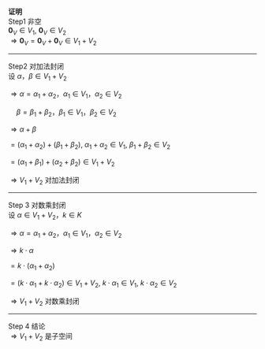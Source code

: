 **证明**  
Step1 非空  
 $\mathbf0_V\in V_1,\ \mathbf0_V\in V_2$   
 $\Rightarrow\mathbf0_V=\mathbf0_V+\mathbf0_V\in V_1+V_2$   
  
---  
  
Step2 对加法封闭  
设 $\alpha，\beta\in V_1+V_2$   
  
 $\Rightarrow\alpha=\alpha_1+\alpha_2，\alpha_1\in V_1， \alpha_2\in V_2$   
  
 $\quad\beta=\beta_1+\beta_2，\beta_1\in V_1，\beta_2\in V_2$   
  
 $\Rightarrow\alpha+\beta$   
  
 $=(\alpha_1+\alpha_2)+(\beta_1+\beta_2),\ \alpha_1+\alpha_2\in V_1,\ \beta_1+\beta_2\in V_2$   
  
 $=(\alpha_1+\beta_1)+(\alpha_2+\beta_2)  
\in V_1+V_2$   
  
 $\Rightarrow V_1+V_2$ 对加法封闭  
  
---  
  
Step 3 对数乘封闭  
设  $\alpha\in V_1+V_2，k\in K$   
  
 $\Rightarrow\alpha  
=\alpha_1+\alpha_2，\alpha_1\in V_1，\alpha_2\in V_2$   
  
 $\Rightarrow k\cdot\alpha$   
  
 $=k\cdot(\alpha_1+\alpha_2)$   
  
 $=(k\cdot\alpha_1+k\cdot\alpha_2)\in V_1+V_2,\ k\cdot\alpha_1\in V_1,\ k\cdot\alpha_2\in V_2$   
  
 $\Rightarrow V_1+V_2$ 对数乘封闭  
  
---  
  
Step 4 结论  
 $\Rightarrow V_1+V_2$ 是子空间  
